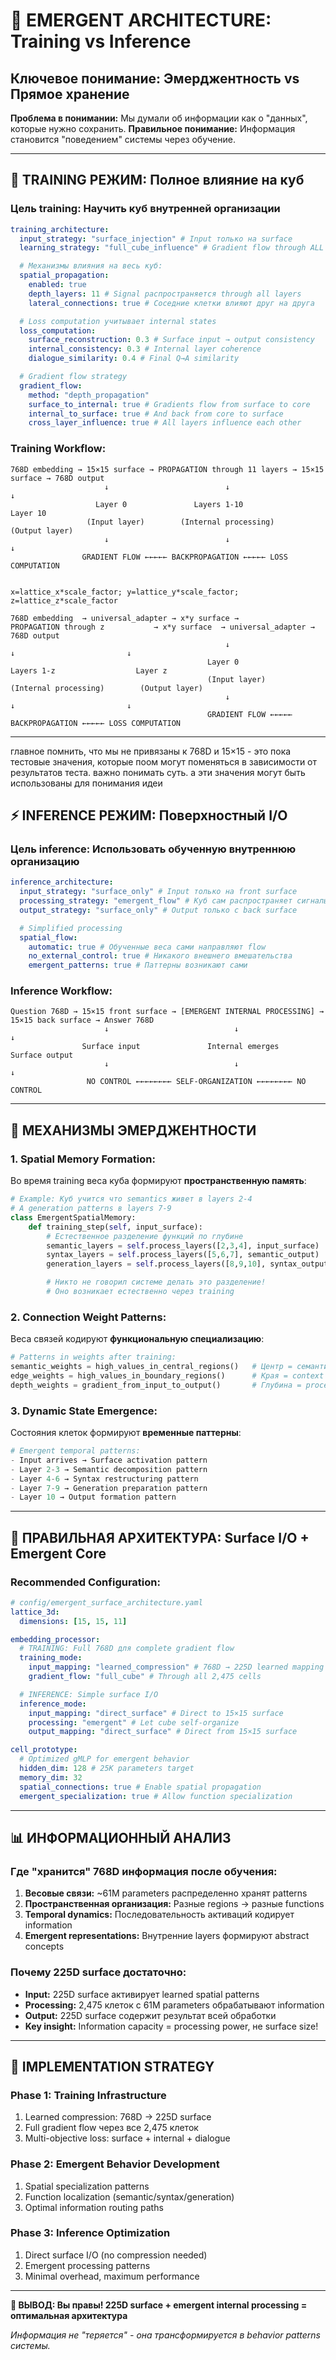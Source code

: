 # 🧠 EMERGENT ARCHITECTURE: Training vs Inference

## Ключевое понимание: Эмерджентность vs Прямое хранение

**Проблема в понимании:** Мы думали об информации как о "данных", которые нужно сохранить.
**Правильное понимание:** Информация становится "поведением" системы через обучение.

---

## 🔄 TRAINING РЕЖИМ: Полное влияние на куб

### **Цель training:** Научить куб внутренней организации

```yaml
training_architecture:
  input_strategy: "surface_injection" # Input только на surface
  learning_strategy: "full_cube_influence" # Gradient flow through ALL cells

  # Механизмы влияния на весь куб:
  spatial_propagation:
    enabled: true
    depth_layers: 11 # Signal распространяется through all layers
    lateral_connections: true # Соседние клетки влияют друг на друга

  # Loss computation учитывает internal states
  loss_computation:
    surface_reconstruction: 0.3 # Surface input → output consistency
    internal_consistency: 0.3 # Internal layer coherence
    dialogue_similarity: 0.4 # Final Q→A similarity

  # Gradient flow strategy
  gradient_flow:
    method: "depth_propagation"
    surface_to_internal: true # Gradients flow from surface to core
    internal_to_surface: true # And back from core to surface
    cross_layer_influence: true # All layers influence each other
```

### **Training Workflow:**

```
768D embedding → 15×15 surface → PROPAGATION through 11 layers → 15×15 surface → 768D output
                     ↓                          ↓                         ↓
                   Layer 0               Layers 1-10                  Layer 10
                 (Input layer)        (Internal processing)        (Output layer)
                     ↓                          ↓                         ↓
                GRADIENT FLOW ←←←←← BACKPROPAGATION ←←←←← LOSS COMPUTATION


x=lattice_x*scale_factor; y=lattice_y*scale_factor; z=lattice_z*scale_factor

768D embedding  → universal_adapter → x*y surface →           PROPAGATION through z           → x*y surface  → universal_adapter → 768D output
                                                ↓                          ↓                         ↓
                                            Layer 0               Layers 1-z                  Layer z
                                            (Input layer)        (Internal processing)        (Output layer)
                                                ↓                          ↓                         ↓
                                            GRADIENT FLOW ←←←←← BACKPROPAGATION ←←←←← LOSS COMPUTATION
```

---

главное помнить, что мы не привязаны к 768D и 15×15 - это пока тестовые значения, которые поом могут поменяться в зависимости от результатов теста. важно понимать суть. а эти значения могут быть использованы для понимания идеи

## ⚡ INFERENCE РЕЖИМ: Поверхностный I/O

### **Цель inference:** Использовать обученную внутреннюю организацию

```yaml
inference_architecture:
  input_strategy: "surface_only" # Input только на front surface
  processing_strategy: "emergent_flow" # Куб сам распространяет сигналы
  output_strategy: "surface_only" # Output только с back surface

  # Simplified processing
  spatial_flow:
    automatic: true # Обученные веса сами направляют flow
    no_external_control: true # Никакого внешнего вмешательства
    emergent_patterns: true # Паттерны возникают сами
```

### **Inference Workflow:**

```
Question 768D → 15×15 front surface → [EMERGENT INTERNAL PROCESSING] → 15×15 back surface → Answer 768D
                     ↓                            ↓                          ↓
                Surface input               Internal emerges           Surface output
                     ↓                            ↓                          ↓
                 NO CONTROL ←←←←←←←← SELF-ORGANIZATION ←←←←←←←← NO CONTROL
```

---

## 🔬 МЕХАНИЗМЫ ЭМЕРДЖЕНТНОСТИ

### **1. Spatial Memory Formation:**

Во время training веса куба формируют **пространственную память**:

```python
# Example: Куб учится что semantics живет в layers 2-4
# А generation patterns в layers 7-9
class EmergentSpatialMemory:
    def training_step(self, input_surface):
        # Естественное разделение функций по глубине
        semantic_layers = self.process_layers([2,3,4], input_surface)
        syntax_layers = self.process_layers([5,6,7], semantic_output)
        generation_layers = self.process_layers([8,9,10], syntax_output)

        # Никто не говорил системе делать это разделение!
        # Оно возникает естественно через training
```

### **2. Connection Weight Patterns:**

Веса связей кодируют **функциональную специализацию**:

```python
# Patterns in weights after training:
semantic_weights = high_values_in_central_regions()   # Центр = семантика
edge_weights = high_values_in_boundary_regions()      # Края = context
depth_weights = gradient_from_input_to_output()       # Глубина = processing flow
```

### **3. Dynamic State Emergence:**

Состояния клеток формируют **временные паттерны**:

```python
# Emergent temporal patterns:
- Input arrives → Surface activation pattern
- Layer 2-3 → Semantic decomposition pattern
- Layer 4-6 → Syntax restructuring pattern
- Layer 7-9 → Generation preparation pattern
- Layer 10 → Output formation pattern
```

---

## 🎯 ПРАВИЛЬНАЯ АРХИТЕКТУРА: Surface I/O + Emergent Core

### **Recommended Configuration:**

```yaml
# config/emergent_surface_architecture.yaml
lattice_3d:
  dimensions: [15, 15, 11]

embedding_processor:
  # TRAINING: Full 768D для complete gradient flow
  training_mode:
    input_mapping: "learned_compression" # 768D → 225D learned mapping
    gradient_flow: "full_cube" # Through all 2,475 cells

  # INFERENCE: Simple surface I/O
  inference_mode:
    input_mapping: "direct_surface" # Direct to 15×15 surface
    processing: "emergent" # Let cube self-organize
    output_mapping: "direct_surface" # Direct from 15×15 surface

cell_prototype:
  # Optimized gMLP for emergent behavior
  hidden_dim: 128 # 25K parameters target
  memory_dim: 32
  spatial_connections: true # Enable spatial propagation
  emergent_specialization: true # Allow function specialization
```

---

## 📊 ИНФОРМАЦИОННЫЙ АНАЛИЗ

### **Где "хранится" 768D информация после обучения:**

1. **Весовые связи:** ~61M parameters распределенно хранят patterns
2. **Пространственная организация:** Разные regions → разные functions
3. **Temporal dynamics:** Последовательность активаций кодирует information
4. **Emergent representations:** Внутренние layers формируют abstract concepts

### **Почему 225D surface достаточно:**

- **Input:** 225D surface активирует learned spatial patterns
- **Processing:** 2,475 клеток с 61M parameters обрабатывают information
- **Output:** 225D surface содержит результат всей обработки
- **Key insight:** Information capacity = processing power, не surface size!

---

## 🚀 IMPLEMENTATION STRATEGY

### **Phase 1: Training Infrastructure**

1. Learned compression: 768D → 225D surface
2. Full gradient flow через все 2,475 клеток
3. Multi-objective loss: surface + internal + dialogue

### **Phase 2: Emergent Behavior Development**

1. Spatial specialization patterns
2. Function localization (semantic/syntax/generation)
3. Optimal information routing paths

### **Phase 3: Inference Optimization**

1. Direct surface I/O (no compression needed)
2. Emergent processing patterns
3. Minimal overhead, maximum performance

---

**🎯 ВЫВОД: Вы правы! 225D surface + emergent internal processing = оптимальная архитектура**

_Информация не "теряется" - она трансформируется в behavior patterns системы._
